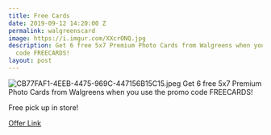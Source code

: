 ```yaml
---
title: Free Cards
date: 2019-09-12 14:20:00 Z
permalink: walgreenscard
image: https://i.imgur.com/XXcrONQ.jpg
description: Get 6 free 5x7 Premium Photo Cards from Walgreens when you use the promo
  code FREECARDS!
layout: post
---
```


![CB77FAF1-4EEB-4475-969C-447156B15C15.jpeg](/uploads/CB77FAF1-4EEB-4475-969C-447156B15C15.jpeg)
Get 6 free 5x7 Premium Photo Cards from Walgreens when you use the promo code FREECARDS!

Free pick up in store!

[Offer Link](https://photo.walgreens.com/store/design-catalog?ptype=cards&sku=CommerceProduct_125921&ec=hncx1107773_BYR_07-08_premiumcards&%24web_only=true&~campaign=hncx1107773_BYR_07-08_premiumcards&mi_u=ABpGUW&%243p=e_cheetahmail&%24original_url=https%3A%2F%2Fphoto.walgreens.com%2Fstore%2Fdesign-catalog%3Fptype%3Dcards%26sku%3DCommerceProduct_125921%26ec%3Dhncx1107773_BYR_07-08_premiumcards%26%24web_only%3Dtrue%26~campaign%3Dhncx1107773_BYR_07-08_premiumcards%26mi_u%3DABpGUW&_branch_match_id=700690258616268029#/bspview?ptype=cards&sku=CommerceProduct_125921&filters=skuList~CommerceProduct_125921&offset=0&view=BSP&bspOffset=0&isLoadMore=false)